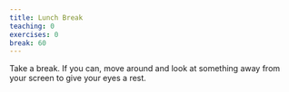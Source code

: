 ```yaml
---
title: Lunch Break
teaching: 0
exercises: 0
break: 60
---
```


Take a break. If you can, move around and look at something away from your screen to give your eyes a rest.